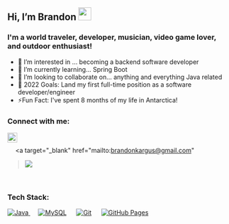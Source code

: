 ## Hi, I’m Brandon <img src="https://github.com/TheDudeThatCode/TheDudeThatCode/blob/master/Assets/Hi.gif" width="29px">
<p align="center">

### I'm a world traveler, developer, musician, video game lover, and outdoor enthusiast!
- 👀 I’m interested in ... becoming a backend software developer
- 🌱 I’m currently learning... Spring Boot
- 👯 I’m looking to collaborate on... anything and everything Java related
- 🔭 2022 Goals: Land my first full-time position as a software developer/engineer
- ⚡Fun Fact: I've spent 8 months of my life in Antarctica!
 
### Connect with me:

[<img align="left" alt="codeSTACKr | LinkedIn" width="22px" src="https://cdn.jsdelivr.net/npm/simple-icons@v3/icons/linkedin.svg" />][linkedin]
 <br>
 
&emsp;
<a target="_blank" href="mailto:brandonkargus@gmail.com"
><img src="https://img.shields.io/badge/-Gmail-D14836?style=for-the-badge&logo=Gmail&logoColor=white"></img></a>
&emsp;

<br />

### Tech Stack:
 
 <a href="https://www.java.com/en/">
    <img alt="Java" src="https://img.shields.io/badge/Java-ED8B00?style=for-the-badge&logo=java&logoColor=white"/>
  </a>
   &emsp;
  <a href="https://www.mysql.com/"><img alt="MySQL" src="https://img.shields.io/badge/MySQL-00000F?style=for-the-badge&logo=mysql&logoColor=white"></a>
  &emsp;
  <a href="#"><img alt="Git" src="https://img.shields.io/badge/Git-F05032?style=for-the-badge&logo=git&logoColor=white"></a>
  &emsp;
  <a href="https://www.github.com"><img alt="GitHub Pages" src="https://img.shields.io/badge/GitHub-100000?style=for-the-badge&logo=github&logoColor=white"></a>
  &emsp;



<br />

[linkedin]: https://www.linkedin.com/in/brandon-kargus-61472338/

<!---
brandonkargus/brandonkargus is a ✨ special ✨ repository because its `README.md` (this file) appears on your GitHub profile.
You can click the Preview link to take a look at your changes.
--->
